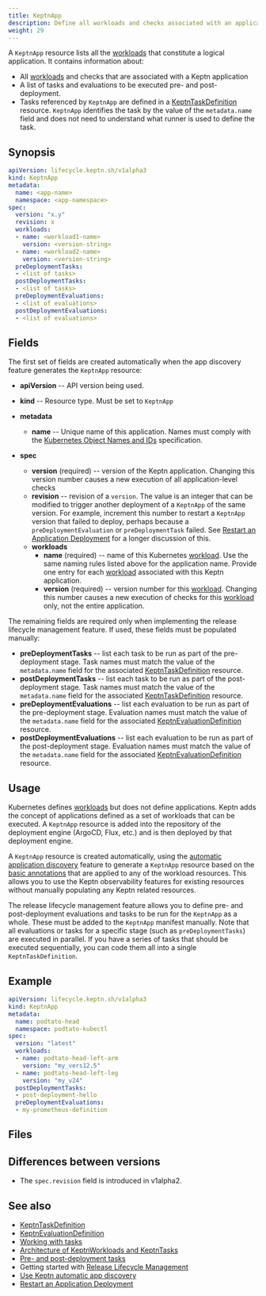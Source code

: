 ```yaml
---
title: KeptnApp
description: Define all workloads and checks associated with an application
weight: 29
---
```


A `KeptnApp` resource lists all the [workloads](https://kubernetes.io/docs/concepts/workloads/)
that constitute a logical application.
It contains information about:

- All [workloads](https://kubernetes.io/docs/concepts/workloads/) and checks
  that are associated with a Keptn application
- A list of tasks and evaluations to be executed
  pre- and post-deployment.
- Tasks referenced by `KeptnApp` are defined in a
  [KeptnTaskDefinition](taskdefinition.md) resource.
  `KeptnApp` identifies the task by the value of the `metadata.name` field
  and does not need to understand what runner is used to define the task.

## Synopsis

```yaml
apiVersion: lifecycle.keptn.sh/v1alpha3
kind: KeptnApp
metadata:
  name: <app-name>
  namespace: <app-namespace>
spec:
  version: "x.y"
  revision: x
  workloads:
  - name: <workload1-name>
    version: <version-string>
  - name: <workload2-name>
    version: <version-string>
  preDeploymentTasks:
  - <list of tasks>
  postDeploymentTasks:
  - <list of tasks>
  preDeploymentEvaluations:
  - <list of evaluations>
  postDeploymentEvaluations:
  - <list of evaluations>
```

## Fields

The first set of fields are created automatically
when the app discovery feature generates the `KeptnApp` resource:

- **apiVersion** -- API version being used.
- **kind** -- Resource type.
   Must be set to `KeptnApp`

- **metadata**
  - **name** -- Unique name of this application.
    Names must comply with the
    [Kubernetes Object Names and IDs](https://kubernetes.io/docs/concepts/overview/working-with-objects/names/#dns-subdomain-names)
    specification.

- **spec**
  - **version** (required) -- version of the Keptn application.
    Changing this version number causes a new execution
    of all application-level checks
  - **revision** -- revision of a `version`.
    The value is an integer that can be modified
    to trigger another deployment of a `KeptnApp` of the same version.
    For example, increment this number to restart a `KeptnApp` version
    that failed to deploy, perhaps because a
    `preDeploymentEvaluation` or `preDeploymentTask` failed.
    See
    [Restart an Application Deployment](../../guides/restart-application-deployment.md)
    for a longer discussion of this.
  - **workloads**
    - **name** (required) -- name of this Kubernetes
      [workload](https://kubernetes.io/docs/concepts/workloads/).
      Use the same naming rules listed above for the application name.
      Provide one entry for each [workload](https://kubernetes.io/docs/concepts/workloads/)
      associated with this Keptn application.
    - **version** (required) -- version number for this [workload](https://kubernetes.io/docs/concepts/workloads/).
      Changing this number causes a new execution
      of checks for this [workload](https://kubernetes.io/docs/concepts/workloads/) only,
      not the entire application.

The remaining fields are required only when implementing
the release lifecycle management feature.
If used, these fields must be populated manually:

- **preDeploymentTasks** -- list each task
    to be run as part of the pre-deployment stage.
    Task names must match the value of the `metadata.name` field
    for the associated [KeptnTaskDefinition](taskdefinition.md) resource.
- **postDeploymentTasks** -- list each task
    to be run as part of the post-deployment stage.
    Task names must match the value of the `metadata.name` field
    for the associated
    [KeptnTaskDefinition](taskdefinition.md)
    resource.
- **preDeploymentEvaluations** -- list each evaluation to be run
    as part of the pre-deployment stage.
    Evaluation names must match the value of the `metadata.name` field
    for the associated
    [KeptnEvaluationDefinition](evaluationdefinition.md)
    resource.
- **postDeploymentEvaluations** -- list each evaluation to be run
    as part of the post-deployment stage.
    Evaluation names must match the value of the `metadata.name` field
    for the associated [KeptnEvaluationDefinition](evaluationdefinition.md)
    resource.

## Usage

Kubernetes defines
[workloads](https://kubernetes.io/docs/concepts/workloads/)
but does not define applications.
Keptn adds the concept of applications
defined as a set of workloads that can be executed.
A `KeptnApp` resource is added
into the repository of the deployment engine
(ArgoCD, Flux, etc.)
and is then deployed by that deployment engine.

A `KeptnApp` resource is created automatically, using the
[automatic application discovery](../../guides/auto-app-discovery.md)
feature to generate a `KeptnApp` resource
based on the
[basic annotations](../../guides/integrate.md#basic-annotations)
that are applied to any of the workload resources.
This allows you to use the Keptn observability features for existing resources
without manually populating any Keptn related resources.

The release lifecycle management feature
allows you to define pre- and post-deployment
evaluations and tasks to be run for the `KeptnApp` as a whole.
These must be added to the `KeptnApp` manifest manually.
Note that all evaluations or tasks for a specific stage
(such as `preDeploymentTasks`)
are executed in parallel.
If you have a series of tasks that should be executed sequentially,
you can code them all into a single `KeptnTaskDefinition`.

## Example

```yaml
apiVersion: lifecycle.keptn.sh/v1alpha3
kind: KeptnApp
metadata:
  name: podtato-head
  namespace: podtato-kubectl
spec:
  version: "latest"
  workloads:
  - name: podtato-head-left-arm
    version: "my_vers12.5"
  - name: podtato-head-left-leg
    version: "my_v24"
  postDeploymentTasks:
  - post-deployment-hello
  preDeploymentEvaluations:
  - my-prometheus-definition
```

## Files

## Differences between versions

- The `spec.revision` field is introduced in v1alpha2.

## See also

- [KeptnTaskDefinition](taskdefinition.md)
- [KeptnEvaluationDefinition](evaluationdefinition.md)
- [Working with tasks](../../guides/tasks.md)
- [Architecture of KeptnWorkloads and KeptnTasks](../../components/lifecycle-operator/keptn-apps.md)
- [Pre- and post-deployment tasks](../../guides/integrate.md#pre--and-post-deployment-checks)
- Getting started with
  [Release Lifecycle Management](../../getting-started/lifecycle-management.md)
- [Use Keptn automatic app discovery](../../guides/auto-app-discovery.md)
- [Restart an Application Deployment](../../guides/restart-application-deployment.md)
